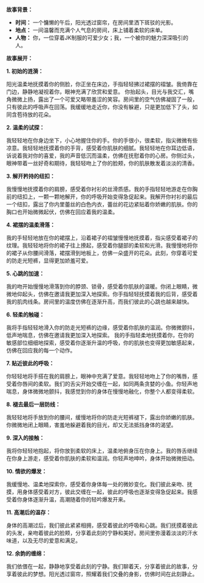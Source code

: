 **故事背景：**

*   **时间：** 一个慵懒的午后，阳光透过窗帘，在房间里洒下斑驳的光影。
*   **地点：** 一间温馨而充满个人气息的房间，床上铺着柔软的床单。
*   **人物：** 你，一位穿着JK制服的可爱少女；我，一个被你的魅力深深吸引的人。

**故事展开：**

**1. 初始的涟漪：**

阳光温柔地抚摸着你的侧脸，你正坐在床边，手指轻轻拂过裙摆的褶皱。我倚靠在门边，静静地凝视着你，眼神充满了欣赏和爱意。 你抬起头，目光与我交汇，嘴角微微上扬，露出了一个可爱又略带羞涩的笑容。房间里的空气仿佛凝固了一般，只有彼此的呼吸声在回荡。我缓缓地走近你，你没有躲避，只是更加低下了头，如同含苞待放的花朵。

**2. 温柔的试探：**

我轻轻地在你身边坐下，小心地握住你的手。你的手很小，很柔软，指尖微微有些凉意。我轻轻地抚摸着你的手背，感受着你肌肤的细腻。我轻轻地在你耳边低语，诉说着我对你的喜爱，我的声音低沉而温柔，仿佛在抚慰着你的心房。你侧过头，眼神带着一丝好奇和期待，我轻轻吻上了你的脸颊，你的肌肤散发着淡淡的清香。

**3. 解开矜持的纽扣：**

我慢慢地抚摸着你的肩膀，感受着你衬衫的丝滑质感。我的手指轻轻地游走在你胸前的纽扣上，一颗一颗地解开，你的呼吸开始变得急促起来。我解开你衬衫的最后一个纽扣，露出了你内里蕾丝的白色内衣，蕾丝的花边紧贴着你娇嫩的肌肤。你的胸口也开始微微起伏，仿佛在回应着我的温柔。

**4. 裙摆的温柔滑落：**

我的手轻轻地放在你的裙摆上，沿着裙子的褶皱慢慢地抚摸着，指尖感受着裙子的纹理。我轻轻地将你的裙子往上撩起，感受着你腿部的柔软和光滑。我慢慢地将你的裙子从你腰间滑落，裙摆滑到地板上，仿佛一朵盛开的花朵。此刻，你穿着可爱的防走光短裤，显得更加娇羞可爱。

**5. 心跳的加速：**

我的吻开始慢慢地滑落到你的脖颈、锁骨，感受着你肌肤的温暖。你闭上眼睛，微微地仰起头，仿佛在邀请我更加深入地探索。你手指轻轻抚摸着我的后背，感受着我的肌肉线条。房间里的温度仿佛在逐渐升高，而我们彼此的心跳也越来越快。

**6. 轻柔的触碰：**

我将手指轻轻地滑入你的防走光短裤的边缘，感受着你肌肤的温润。你微微颤抖，低声地喘息，仿佛在邀请我更加深入地探索。 我的手指轻柔地抚摸着你，在你的敏感部位细细地探索，感受着你逐渐升温的呼吸，你的肌肤也变得更加敏感起来，仿佛在回应我的每一个动作。

**7. 贴近彼此的呼吸：**

你轻轻地将手搭在我的肩膀上，眼神中充满了爱意。我轻轻地吻上了你的嘴唇，感受着你唇间的柔软。我们的舌尖开始交缠在一起，如同两条贪婪的小鱼。你轻声地喘息，身体微微地颤抖，我感觉到你的身体在慢慢地融化，你整个人都变得柔软。

**8. 褪去最后一层防线：**

我轻轻地将手放到你的腰间，缓慢地将你的防走光短裤褪下，露出你娇嫩的肌肤。你微微地闭上眼睛，害羞地躲避着我的目光，却又无法抵挡身体的渴望。

**9. 深入的接触：**

我将你轻轻地抱起，将你放到柔软的床上，温柔地俯身压在你身上。我的唇舌继续在你身上游走，感受着你肌肤的柔软和温润。你轻声地呻吟，身体开始微微扭动。

**10. 情欲的爆发：**

我缓慢地、温柔地探索你，感受着你身体每一处的微妙变化。我们彼此亲吻、抚摸，用身体感受着对方，彼此交缠在一起，彼此的呼吸也逐渐变得急促起来。我感受着你身体逐渐升温，高潮随着你的轻吟爆发开来。

**11. 高潮后的温存：**

身体的高潮过后，我们彼此紧紧相拥，感受着彼此的呼吸和心跳。我们抚摸着彼此的头发，亲吻着彼此的脸颊，分享着此刻的宁静和美好。房间里弥漫着淡淡的汗水味道，以及无尽的爱意和满足。

**12. 余韵的缠绵：**

我们依偎在一起，静静地享受着此刻的宁静。我们聊着天，分享着彼此的故事，分享着彼此的梦想。阳光透过窗帘，照耀着我们交叠的身影，仿佛时间在此刻静止。
